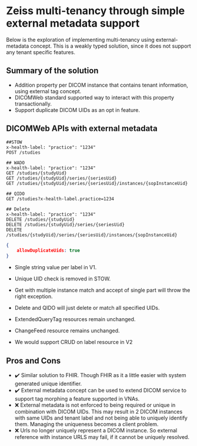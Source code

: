  # Zeiss multi-tenancy through simple external metadata support

 Below is the exploration of implementing multi-tenancy using external-metadata concept.
 This is a weakly typed solution, since it does not support any tenant specific features.

 ## Summary of the solution

 - Addition property per DICOM instance that contains tenant information, using external tag concept.
 - DICOMWeb standard supported way to interact with this property transactionally.
 - Support duplicate DICOM UIDs as an opt in feature. 

 ## DICOMWeb APIs with external metadata

 ```cli
##STOW
x-health-label: "practice": "1234"
POST /studies

## WADO
x-health-label: "practice": "1234"
GET /studies/{studyUid}
GET /studies/{studyUid}/series/{seriesUid}
GET /studies/{studyUid}/series/{seriesUid}/instances/{sopInstanceUid}

## QIDO
GET /studies?x-health-label.practice=1234

## Delete
x-health-label: "practice": "1234"
DELETE /studies/{studyUid}
DELETE /studies/{studyUid}/series/{seriesUid}
DELETE /studies/{studyUid}/series/{seriesUid}/instances/{sopInstanceUid}
```

```json
{
    allowDuplicateUids: true
}
```
- Single string value per label in V1.
- Unique UID check is removed in STOW.
- Get with multiple instance match and accept of single part will throw the right exception.
- Delete and QIDO will just delete or match all specified UIDs.

- ExtendedQueryTag resources remain unchanged.
- ChangeFeed resource remains unchanged.
- We would support CRUD on label resource in V2


 ## Pros and Cons

- ✔️ Similar solution to FHIR. Though FHIR as it a little easier with system generated unique identifier.
- ✔️ External metadata concept can be used to extend DICOM service to support tag morphing a feature supported in VNAs.
- ❌ External metadata is not enforced to being required or unique in combination with DICOM UIDs. This may result in 2 DICOM instances with same UIDs and tenant label and not being able to uniquely identify them. Managing the uniqueness becomes a client problem.
- ❌ Urls no longer uniquely represent a DICOM instance. So external reference with instance URLS may fail, if it cannot be uniquely resolved.
